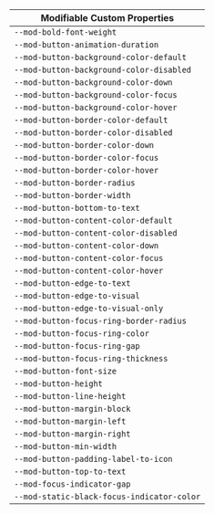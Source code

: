 | Modifiable Custom Properties               |
| ------------------------------------------ |
| `--mod-bold-font-weight`                   |
| `--mod-button-animation-duration`          |
| `--mod-button-background-color-default`    |
| `--mod-button-background-color-disabled`   |
| `--mod-button-background-color-down`       |
| `--mod-button-background-color-focus`      |
| `--mod-button-background-color-hover`      |
| `--mod-button-border-color-default`        |
| `--mod-button-border-color-disabled`       |
| `--mod-button-border-color-down`           |
| `--mod-button-border-color-focus`          |
| `--mod-button-border-color-hover`          |
| `--mod-button-border-radius`               |
| `--mod-button-border-width`                |
| `--mod-button-bottom-to-text`              |
| `--mod-button-content-color-default`       |
| `--mod-button-content-color-disabled`      |
| `--mod-button-content-color-down`          |
| `--mod-button-content-color-focus`         |
| `--mod-button-content-color-hover`         |
| `--mod-button-edge-to-text`                |
| `--mod-button-edge-to-visual`              |
| `--mod-button-edge-to-visual-only`         |
| `--mod-button-focus-ring-border-radius`    |
| `--mod-button-focus-ring-color`            |
| `--mod-button-focus-ring-gap`              |
| `--mod-button-focus-ring-thickness`        |
| `--mod-button-font-size`                   |
| `--mod-button-height`                      |
| `--mod-button-line-height`                 |
| `--mod-button-margin-block`                |
| `--mod-button-margin-left`                 |
| `--mod-button-margin-right`                |
| `--mod-button-min-width`                   |
| `--mod-button-padding-label-to-icon`       |
| `--mod-button-top-to-text`                 |
| `--mod-focus-indicator-gap`                |
| `--mod-static-black-focus-indicator-color` |
